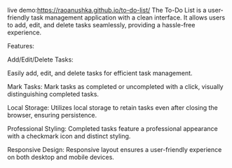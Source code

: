live demo:https://raoanushka.github.io/to-do-list/
The To-Do List is a user-friendly task management application with a clean interface. It allows users to add, edit, and delete tasks seamlessly, providing a hassle-free experience.

Features:

Add/Edit/Delete Tasks:

Easily add, edit, and delete tasks for efficient task management.

Mark Tasks:
Mark tasks as completed or uncompleted with a click, visually distinguishing completed tasks.

Local Storage: 
Utilizes local storage to retain tasks even after closing the browser, ensuring persistence.

Professional Styling:
Completed tasks feature a professional appearance with a checkmark icon and distinct styling.

Responsive Design:
Responsive layout ensures a user-friendly experience on both desktop and mobile devices.
